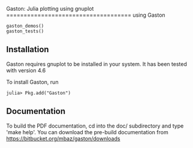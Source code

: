 Gaston: Julia plotting using gnuplot ==================================== 
    using Gaston
    
    gaston_demos()
    gaston_tests()

Installation
------------

Gaston requires gnuplot to be installed in your system. It has been tested
with version 4.6

To install Gaston, run

    julia> Pkg.add("Gaston")

Documentation
-------------

To build the PDF documentation, cd into the doc/ subdirectory and type
'make help'. You can download the pre-build documentation from
https://bitbucket.org/mbaz/gaston/downloads
